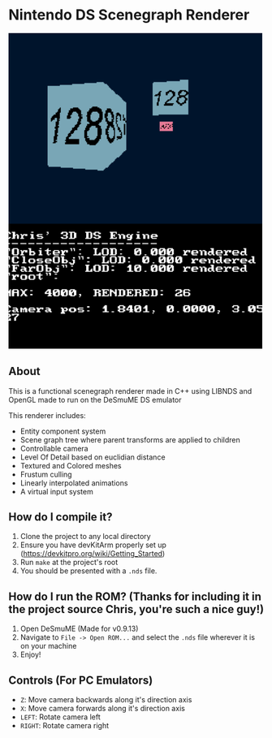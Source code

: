 # Nintendo DS Scenegraph Renderer
<img src = "misc/demo.png" width="500px">

## About

This is a functional scenegraph renderer made in C++ using LIBNDS and OpenGL made to run on the DeSmuME DS emulator

This renderer includes:
- Entity component system
- Scene graph tree where parent transforms are applied to children
- Controllable camera
- Level Of Detail based on euclidian distance
- Textured and Colored meshes
- Frustum culling
- Linearly interpolated animations
- A virtual input system

## How do I compile it?
1) Clone the project to any local directory
2) Ensure you have devKitArm properly set up (https://devkitpro.org/wiki/Getting_Started)
3) Run <code>make</code> at the project's root
4) You should be presented with a <code>.nds</code> file.

## How do I run the ROM? (Thanks for including it in the project source Chris, you're such a nice guy!)
1) Open DeSmuME (Made for v0.9.13)
2) Navigate to <code>File -> Open ROM...</code> and select the <code>.nds</code> file wherever it is on your machine
3) Enjoy!

## Controls (For PC Emulators)
- <code>Z</code>: Move camera backwards along it's direction axis
- <code>X</code>: Move camera forwards along it's direction axis
- <code>LEFT</code>: Rotate camera left
- <code>RIGHT</code>: Rotate camera right
